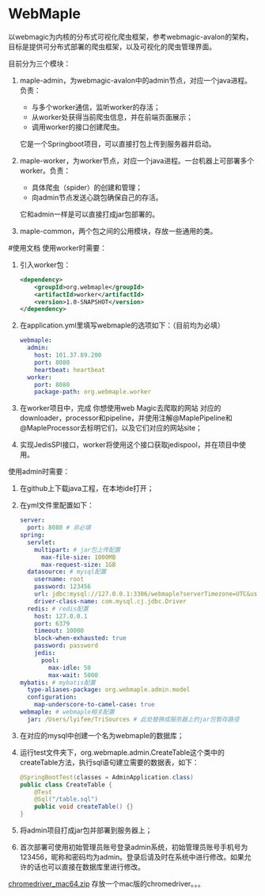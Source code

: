 # WebMaple
以webmagic为内核的分布式可视化爬虫框架，参考webmagic-avalon的架构，目标是提供可分布式部署的爬虫框架，以及可视化的爬虫管理界面。

目前分为三个模块：

1. maple-admin，为webmagic-avalon中的admin节点，对应一个java进程。负责：

   - 与多个worker通信，监听worker的存活；
   - 从worker处获得当前爬虫信息，并在前端页面展示；
   - 调用worker的接口创建爬虫。

   它是一个Springboot项目，可以直接打包上传到服务器并启动。

2. maple-worker，为worker节点，对应一个java进程。一台机器上可部署多个worker。负责：

   - 具体爬虫（spider）的创建和管理；
   - 向admin节点发送心跳包确保自己的存活。

   它和admin一样是可以直接打成jar包部署的。

3. maple-common，两个包之间的公用模块，存放一些通用的类。

#使用文档
使用worker时需要：

1. 引入worker包：

   ```xml
   <dependency>
       <groupId>org.webmaple</groupId>
       <artifactId>worker</artifactId>
       <version>1.0-SNAPSHOT</version>
   </dependency>
   ```

2. 在application.yml里填写webmaple的选项如下：（目前均为必填）

   ```yaml
   webmaple:
     admin:
       host: 101.37.89.200
       port: 8080
       heartbeat: heartbeat
     worker:
       port: 8080
       package-path: org.webmaple.worker
   ```

3. 在worker项目中，完成 你想使用web Magic去爬取的网站 对应的downloader，processor和pipeline，并使用注解@MaplePipeline和@MapleProcessor去标明它们，以及它们对应的网站site；

4. 实现JedisSPI接口，worker将使用这个接口获取jedispool，并在项目中使用。



使用admin时需要：

1. 在github上下载java工程，在本地ide打开；

2. 在yml文件里配置如下：

   ```yaml
   server:
     port: 8080 # 非必填
   spring:
     servlet:
       multipart: # jar包上传配置
         max-file-size: 1000MB
         max-request-size: 1GB
     datasource: # mysql配置
       username: root
       password: 123456
       url: jdbc:mysql://127.0.0.1:3306/webmaple?serverTimezone=UTC&useUnicode=true&characterEncoding=utf8&useSSL=false
       driver-class-name: com.mysql.cj.jdbc.Driver
     redis: # redis配置
       host: 127.0.0.1
       port: 6379
       timeout: 10000
       block-when-exhausted: true
       password: password
       jedis:
         pool:
           max-idle: 50
           max-wait: 5000
   mybatis: # mybatis配置
     type-aliases-package: org.webmaple.admin.model
     configuration:
       map-underscore-to-camel-case: true
   webmaple: # webmaple相关配置
     jar: /Users/lyifee/TriSources # 此处替换成服务器上的jar包暂存路径
   ```

3. 在对应的mysql中创建一个名为webmaple的数据库；

4. 运行test文件夹下，org.webmaple.admin.CreateTable这个类中的createTable方法，执行sql语句建立需要的数据表，如下：

   ```java
   @SpringBootTest(classes = AdminApplication.class)
   public class CreateTable {
       @Test
       @Sql("/table.sql")
       public void createTable() {}
   }
   ```

5. 将admin项目打成jar包并部署到服务器上；

6. 首次部署可使用初始管理员账号登录admin系统，初始管理员账号手机号为123456，昵称和密码均为admin。登录后请及时在系统中进行修改。如果允许的话也可以直接在数据库里进行修改。


[chromedriver_mac64.zip](../../Downloads/chromedriver_mac64.zip) 存放一个mac版的chromedriver。。。

